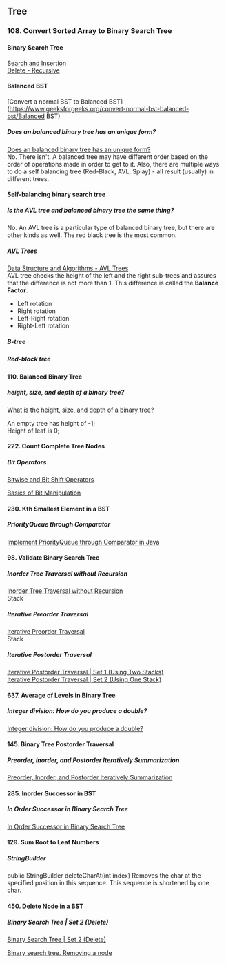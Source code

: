 ## Tree

### 108. Convert Sorted Array to Binary Search Tree
#### Binary Search Tree
[Search and Insertion](https://www.geeksforgeeks.org/binary-search-tree-set-1-search-and-insertion/)     
[Delete - Recursive](https://www.geeksforgeeks.org/binary-search-tree-set-2-delete/)  

#### Balanced BST
[Convert a normal BST to Balanced BST](https://www.geeksforgeeks.org/convert-normal-bst-balanced-bst/Balanced BST)   

##### Does an balanced binary tree has an unique form?
[Does an balanced binary tree has an unique form?](https://stackoverflow.com/questions/37608271/does-an-balanced-binary-tree-has-an-unique-form)   
No. There isn't. A balanced tree may have different order based on the order of operations made in order to get to it. Also, there are multiple ways to do a self balancing tree (Red-Black, AVL, Splay) - all result (usually) in different trees.

#### Self-balancing binary search tree
##### Is the AVL tree and balanced binary tree the same thing?
No. An AVL tree is a particular type of balanced binary tree, but there are other kinds as well. The red black tree is the most common.
##### AVL Trees
[Data Structure and Algorithms - AVL Trees](https://www.tutorialspoint.com/data_structures_algorithms/avl_tree_algorithm.htm)   
AVL tree checks the height of the left and the right sub-trees and assures that the difference is not more than 1. This difference is called the **Balance Factor**.

- Left rotation
- Right rotation
- Left-Right rotation
- Right-Left rotation   

##### B-tree

##### Red-black tree  


#### 110. Balanced Binary Tree
##### height, size, and depth of a binary tree?
[What is the height, size, and depth of a binary tree?](https://www.quora.com/What-is-the-height-size-and-depth-of-a-binary-tree)   

An empty tree has height of -1;   
Height of leaf is 0;   


#### 222. Count Complete Tree Nodes
##### Bit Operators
[Bitwise and Bit Shift Operators](https://docs.oracle.com/javase/tutorial/java/nutsandbolts/op3.html)   

[Basics of Bit Manipulation](https://www.hackerearth.com/practice/basic-programming/bit-manipulation/basics-of-bit-manipulation/tutorial/)   


#### 230. Kth Smallest Element in a BST
##### PriorityQueue through Comparator
[Implement PriorityQueue through Comparator in Java](https://www.geeksforgeeks.org/implement-priorityqueue-comparator-java/)   


#### 98. Validate Binary Search Tree
##### Inorder Tree Traversal without Recursion
[Inorder Tree Traversal without Recursion](https://www.geeksforgeeks.org/inorder-tree-traversal-without-recursion/)   
Stack

##### Iterative Preorder Traversal
[Iterative Preorder Traversal](https://www.geeksforgeeks.org/iterative-preorder-traversal/)   
Stack

##### Iterative Postorder Traversal
[Iterative Postorder Traversal | Set 1 (Using Two Stacks)](https://www.geeksforgeeks.org/iterative-postorder-traversal/)  
[Iterative Postorder Traversal | Set 2 (Using One Stack)](https://www.geeksforgeeks.org/iterative-postorder-traversal-using-stack/)  


#### 637. Average of Levels in Binary Tree
##### Integer division: How do you produce a double?
[Integer division: How do you produce a double?](https://stackoverflow.com/questions/3144610/integer-division-how-do-you-produce-a-double)   


#### 145. Binary Tree Postorder Traversal
##### Preorder, Inorder, and Postorder Iteratively Summarization
[Preorder, Inorder, and Postorder Iteratively Summarization](https://leetcode.com/problems/binary-tree-postorder-traversal/discuss/45551/Preorder-Inorder-and-Postorder-Iteratively-Summarization)    


#### 285. Inorder Successor in BST
##### In Order Successor in Binary Search Tree
[In Order Successor in Binary Search Tree](https://stackoverflow.com/questions/5471731/in-order-successor-in-binary-search-tree)   


#### 129. Sum Root to Leaf Numbers
##### StringBuilder
public StringBuilder deleteCharAt(int index)
Removes the char at the specified position in this sequence. This sequence is shortened by one char.   

#### 450. Delete Node in a BST
##### Binary Search Tree | Set 2 (Delete)
[Binary Search Tree | Set 2 (Delete)](https://www.geeksforgeeks.org/binary-search-tree-set-2-delete/)    

[Binary search tree. Removing a node](http://www.algolist.net/Data_structures/Binary_search_tree/Removal)    

